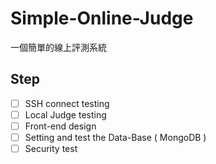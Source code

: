 # Simple-Online-Judge
一個簡單的線上評測系統

## Step

- [ ] SSH connect testing
- [ ] Local Judge testing
- [ ] Front-end design
- [ ] Setting and test the Data-Base ( MongoDB )
- [ ] Security test
